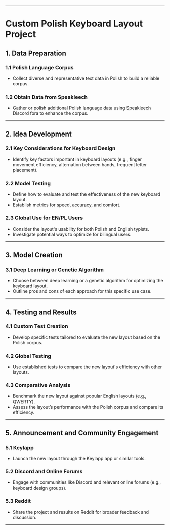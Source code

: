 
---

# Custom Polish Keyboard Layout Project

## 1. Data Preparation
### 1.1 Polish Language Corpus
- Collect diverse and representative text data in Polish to build a reliable corpus.
  
### 1.2 Obtain Data from Speakleech
- Gather or polish additional Polish language data using Speakleech Discord fora to enhance the corpus.

---

## 2. Idea Development
### 2.1 Key Considerations for Keyboard Design
- Identify key factors important in keyboard layouts (e.g., finger movement efficiency, alternation between hands, frequent letter placement).

### 2.2 Model Testing
- Define how to evaluate and test the effectiveness of the new keyboard layout.
- Establish metrics for speed, accuracy, and comfort.

### 2.3 Global Use for EN/PL Users
- Consider the layout's usability for both Polish and English typists.
- Investigate potential ways to optimize for bilingual users.

---

## 3. Model Creation
### 3.1 Deep Learning or Genetic Algorithm
- Choose between deep learning or a genetic algorithm for optimizing the keyboard layout.
- Outline pros and cons of each approach for this specific use case.

---

## 4. Testing and Results
### 4.1 Custom Test Creation
- Develop specific tests tailored to evaluate the new layout based on the Polish corpus.

### 4.2 Global Testing
- Use established tests to compare the new layout's efficiency with other layouts.
  
### 4.3 Comparative Analysis
- Benchmark the new layout against popular English layouts (e.g., QWERTY).
- Assess the layout’s performance with the Polish corpus and compare its efficiency.

---

## 5. Announcement and Community Engagement
### 5.1 Keylapp
- Launch the new layout through the Keylapp app or similar tools.

### 5.2 Discord and Online Forums
- Engage with communities like Discord and relevant online forums (e.g., keyboard design groups).

### 5.3 Reddit
- Share the project and results on Reddit for broader feedback and discussion.

---
